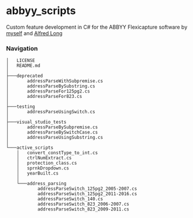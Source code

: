 # abbyy_scripts
Custom feature development in C# for the ABBYY Flexicapture software by [myself](https://github.com/jmarkman) and [Alfred Long](https://github.com/along88)

### Navigation
```
│   LICENSE
│   README.md
│
├───deprecated
│       addressParseWithSubpremise.cs
│       addressParseBySubstring.cs
│       addressParseFor125pg2.cs
│       addressParseFor823.cs
│
├───testing
│       addressParseUsingSwitch.cs
│
├───visual_studio_tests
│       addressParseBySubpremise.cs
│       addressParseBySwitchCase.cs
│       addressParseUsingSubstring.cs
│
└───active_scripts
    │   convert_constType_to_int.cs
    │   ctrlNumExtract.cs
    │   protection_class.cs
    │   sprnkDropdown.cs
    │   yearBuilt.cs
    │
    └───address_parsing
            addressParseSwitch_125pg2_2005-2007.cs
            addressParseSwitch_125pg2_2011-2016.cs
            addressParseSwitch_140.cs
            addressParseSwitch_823_2006-2007.cs
            addressParseSwitch_823_2009-2011.cs
```